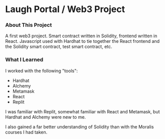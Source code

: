 # Laugh Portal / Web3 Project

### About This Project

A first web3 project. Smart contract written in Solidity, frontend written in React. Javascript used with Hardhat to tie together the React frontend and the Solidity smart contract, test smart contract, etc. 

### What I Learned

I worked with the following "tools":
- Hardhat
- Alchemy
- Metamask
- React
- Replit

I was familiar with Replit, somewhat familiar with React and Metamask, but Hardhat and Alchemy were new to me.

I also gained a far better understanding of Solidity than with the Moralis courses I had taken.
